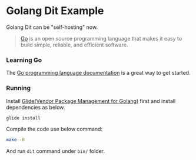 # Golang Dit Example

Golang Dit can be "self-hosting" now.

> [Go](https://golang.org/) is an open source programming language that makes it easy to build simple, reliable, and efficient software.

### Learning Go

The [Go programming language documentation](https://golang.org/doc/) is a great way to get started.

### Running

Install [Glide(Vendor Package Management for Golang)](https://github.com/Masterminds/glide#install) first and install dependencies as below.

```sh
glide install
```

Compile the code use below command:

```sh
make -B
```

And run `dit` command under `bin/` folder.